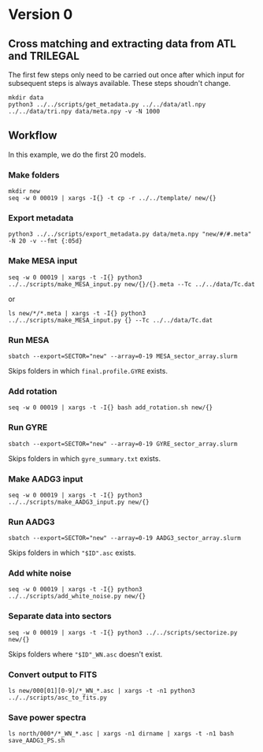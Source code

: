 # Version 0

## Cross matching and extracting data from ATL and TRILEGAL

The first few steps only need to be carried out once after which input
for subsequent steps is always available.  These steps shoudn't
change.

    mkdir data
    python3 ../../scripts/get_metadata.py ../../data/atl.npy ../../data/tri.npy data/meta.npy -v -N 1000

## Workflow

In this example, we do the first 20 models.

### Make folders

    mkdir new
    seq -w 0 00019 | xargs -I{} -t cp -r ../../template/ new/{}

### Export metadata

    python3 ../../scripts/export_metadata.py data/meta.npy "new/#/#.meta" -N 20 -v --fmt {:05d}

### Make MESA input

    seq -w 0 00019 | xargs -t -I{} python3 ../../scripts/make_MESA_input.py new/{}/{}.meta --Tc ../../data/Tc.dat

or

    ls new/*/*.meta | xargs -t -I{} python3 ../../scripts/make_MESA_input.py {} --Tc ../../data/Tc.dat

### Run MESA

    sbatch --export=SECTOR="new" --array=0-19 MESA_sector_array.slurm

Skips folders in which ``final.profile.GYRE`` exists.

### Add rotation

    seq -w 0 00019 | xargs -t -I{} bash add_rotation.sh new/{}

### Run GYRE

    sbatch --export=SECTOR="new" --array=0-19 GYRE_sector_array.slurm

Skips folders in which ``gyre_summary.txt`` exists.

### Make AADG3 input

    seq -w 0 00019 | xargs -t -I{} python3 ../../scripts/make_AADG3_input.py new/{}

### Run AADG3

    sbatch --export=SECTOR="new" --array=0-19 AADG3_sector_array.slurm

Skips folders in which ``"$ID".asc`` exists.

### Add white noise

    seq -w 0 00019 | xargs -t -I{} python3 ../../scripts/add_white_noise.py new/{}

### Separate data into sectors

    seq -w 0 00019 | xargs -t -I{} python3 ../../scripts/sectorize.py new/{}

Skips folders where ``"$ID"_WN.asc`` doesn't exist.

### Convert output to FITS

    ls new/000[01][0-9]/*_WN_*.asc | xargs -t -n1 python3 ../../scripts/asc_to_fits.py

### Save power spectra

    ls north/000*/*_WN_*.asc | xargs -n1 dirname | xargs -t -n1 bash save_AADG3_PS.sh

